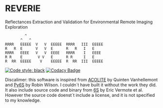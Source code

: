 # REVERIE
Reflectances Extraction and Validation for Environmental Remote Imaging Exploration
```
         ^ 
       ^   ^
RRRR   EEEEE  V   V  EEEEE  RRRR   III  EEEEE
R   R  E      V   V  E      R   R   I   E
RRRR   EEEE   V   V  EEEE   RRRR    I   EEEE
R R    E       V V   E      R R     I   E
R  RR  EEEEE    V    EEEEE  R  RR  III  EEEEE
```

[![Code style: black](https://img.shields.io/badge/code%20style-black-000000.svg)](https://github.com/psf/black)
[![Codacy Badge](https://app.codacy.com/project/badge/Grade/75caede17951414c8994f9512d8da151)](https://app.codacy.com/gh/raphidoc/reverie/dashboard?utm_source=gh&utm_medium=referral&utm_content=&utm_campaign=Badge_grade)

Discalimer: this software is inspired from [ACOLITE](https://github.com/acolite/acolite) by Quinten Vanhellemont
and [Py6S](https://github.com/robintw/Py6S) by Robin Wilson. I couldn´t have built it without the work they did.
It also include source code and binary from [6S](https://salsa.umd.edu/6spage.html) by Eric Vermote et al. However the source code doenst´t include a license, and it is not specified to my knowledge.
